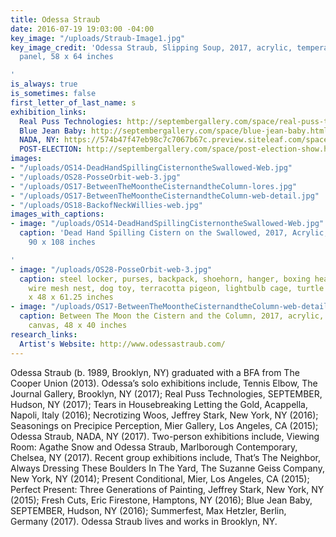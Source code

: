 ```yaml
---
title: Odessa Straub
date: 2016-07-19 19:03:00 -04:00
key_image: "/uploads/Straub-Image1.jpg"
key_image_credit: 'Odessa Straub, Slipping Soup, 2017, acrylic, tempera, latex on
  panel, 58 x 64 inches

'
is_always: true
is_sometimes: false
first_letter_of_last_name: s
exhibition_links:
  Real Puss Technologies: http://septembergallery.com/space/real-puss-technologies.html
  Blue Jean Baby: http://septembergallery.com/space/blue-jean-baby.html
  NADA, NY: https://574b47f47eb98c7c7067b67c.preview.siteleaf.com/space/nada.html
  POST-ELECTION: http://septembergallery.com/space/post-election-show.html
images:
- "/uploads/OS14-DeadHandSpillingCisternontheSwallowed-Web.jpg"
- "/uploads/OS28-PosseOrbit-web-3.jpg"
- "/uploads/OS17-BetweenTheMoontheCisternandtheColumn-lores.jpg"
- "/uploads/OS17-BetweenTheMoontheCisternandtheColumn-web-detail.jpg"
- "/uploads/OS18-BackofNeckWillies-web.jpg"
images_with_captions:
- image: "/uploads/OS14-DeadHandSpillingCisternontheSwallowed-Web.jpg"
  caption: 'Dead Hand Spilling Cistern on the Swallowed, 2017, Acrylic, dye, enamel,
    90 x 108 inches

'
- image: "/uploads/OS28-PosseOrbit-web-3.jpg"
  caption: steel locker, purses, backpack, shoehorn, hanger, boxing headgear, machete,
    wire mesh nest, dog toy, terracotta pigeon, lightbulb cage, turtle shells, 36
    x 48 x 61.25 inches
- image: "/uploads/OS17-BetweenTheMoontheCisternandtheColumn-web-detail.jpg"
  caption: Between The Moon the Cistern and the Column, 2017, acrylic, wool, fur on
    canvas, 48 x 40 inches
research_links:
  Artist's Website: http://www.odessastraub.com/
---
```


Odessa Straub (b. 1989, Brooklyn, NY) graduated with a BFA from The Cooper Union (2013). Odessa’s solo exhibitions include, Tennis Elbow, The Journal Gallery, Brooklyn, NY (2017); Real Puss Technologies, SEPTEMBER, Hudson, NY (2017); Tears in Housebreaking Letting the Gold, Acappella, Napoli, Italy (2016); Necrotizing Woos, Jeffrey Stark, New York, NY (2016); Seasonings on Precipice Perception, Mier Gallery, Los Angeles, CA (2015); Odessa Straub, NADA, NY (2017). Two-person exhibitions include, Viewing Room: Agathe Snow and Odessa Straub, Marlborough Contemporary, Chelsea, NY (2017). Recent group exhibitions include, That’s The Neighbor, Always Dressing These Boulders In The Yard, The Suzanne Geiss Company, New York, NY (2014); Present Conditional, Mier, Los Angeles, CA (2015); Perfect Present: Three Generations of Painting, Jeffrey Stark, New York, NY (2015); Fresh Cuts, Eric Firestone, Hamptons, NY (2016); Blue Jean Baby, SEPTEMBER, Hudson, NY (2016); Summerfest, Max Hetzler, Berlin, Germany (2017). Odessa Straub lives and works in Brooklyn, NY.